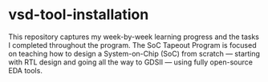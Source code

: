 # vsd-tool-installation
This repository captures my week-by-week learning progress and the tasks I completed throughout the program.
The SoC Tapeout Program is focused on teaching how to design a System-on-Chip (SoC) from scratch — starting with RTL design and going all the way to GDSII — using fully open-source EDA tools.
